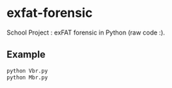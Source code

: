 # exfat-forensic
School Project : exFAT forensic in Python (raw code :).

## Example

```bash
python Vbr.py
python Mbr.py
```

